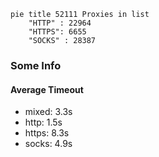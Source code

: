 
```mermaid
pie title 52111 Proxies in list
    "HTTP" : 22964
    "HTTPS": 6655
    "SOCKS" : 28387
```

### Some Info
#### Average Timeout

- mixed: 3.3s
- http: 1.5s
- https: 8.3s
- socks: 4.9s